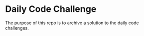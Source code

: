 Daily Code Challenge
=======================

The purpose of this repo is to archive a solution to the daily code challenges.
